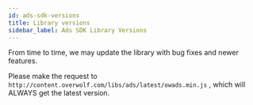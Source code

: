 ```yaml
---
id: ads-sdk-versions
title: Library versions
sidebar_label: Ads SDK Library Versions
---
```



From time to time, we may update the library with bug fixes and newer features.

Please make the request to
`http://content.overwolf.com/libs/ads/latest/owads.min.js` , which will ALWAYS get the latest version.
